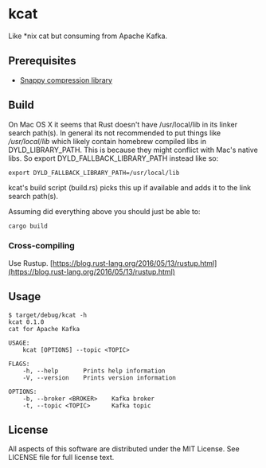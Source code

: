 # kcat
Like *nix cat but consuming from Apache Kafka.

## Prerequisites
* [Snappy compression library](https://github.com/google/snappy)

## Build
On Mac OS X it seems that Rust doesn't have /usr/local/lib in its linker search path(s). In general its not recommended to put things like _/usr/local/lib_ which likely contain homebrew compiled libs in DYLD_LIBRARY_PATH. This is because they might conflict with Mac's native libs. So export DYLD_FALLBACK_LIBRARY_PATH instead like so:

```
export DYLD_FALLBACK_LIBRARY_PATH=/usr/local/lib
```

kcat's build script (build.rs) picks this up if available and adds it to the link search path(s).

Assuming did everything above you should just be able to:

```
cargo build
```

### Cross-compiling
Use Rustup. [https://blog.rust-lang.org/2016/05/13/rustup.html](https://blog.rust-lang.org/2016/05/13/rustup.html)

## Usage
```
$ target/debug/kcat -h
kcat 0.1.0
cat for Apache Kafka

USAGE:
    kcat [OPTIONS] --topic <TOPIC>

FLAGS:
    -h, --help       Prints help information
    -V, --version    Prints version information

OPTIONS:
    -b, --broker <BROKER>    Kafka broker
    -t, --topic <TOPIC>      Kafka topic
```

## License
All aspects of this software are distributed under the MIT License. See LICENSE file for full license text.
